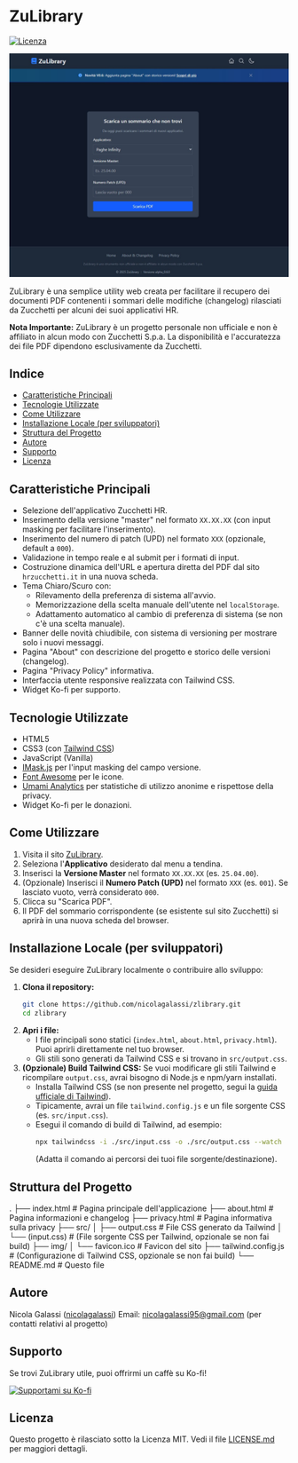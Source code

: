 # ZuLibrary

[![Licenza](https://img.shields.io/badge/licenza-MIT-blue.svg)](LICENSE) <p align="center">
  <em>![Screenshot](img/zulibrary.jpg)</em>
</p>

ZuLibrary è una semplice utility web creata per facilitare il recupero dei documenti PDF contenenti i sommari delle modifiche (changelog) rilasciati da Zucchetti per alcuni dei suoi applicativi HR.

**Nota Importante:** ZuLibrary è un progetto personale non ufficiale e non è affiliato in alcun modo con Zucchetti S.p.a. La disponibilità e l'accuratezza dei file PDF dipendono esclusivamente da Zucchetti.

## Indice

- [Caratteristiche Principali](#caratteristiche-principali)
- [Tecnologie Utilizzate](#tecnologie-utilizzate)
- [Come Utilizzare](#come-utilizzare)
- [Installazione Locale (per sviluppatori)](#installazione-locale-per-sviluppatori)
- [Struttura del Progetto](#struttura-del-progetto)
- [Autore](#autore)
- [Supporto](#supporto)
- [Licenza](#licenza)

## Caratteristiche Principali

* Selezione dell'applicativo Zucchetti HR.
* Inserimento della versione "master" nel formato `XX.XX.XX` (con input masking per facilitare l'inserimento).
* Inserimento del numero di patch (UPD) nel formato `XXX` (opzionale, default a `000`).
* Validazione in tempo reale e al submit per i formati di input.
* Costruzione dinamica dell'URL e apertura diretta del PDF dal sito `hrzucchetti.it` in una nuova scheda.
* Tema Chiaro/Scuro con:
    * Rilevamento della preferenza di sistema all'avvio.
    * Memorizzazione della scelta manuale dell'utente nel `localStorage`.
    * Adattamento automatico al cambio di preferenza di sistema (se non c'è una scelta manuale).
* Banner delle novità chiudibile, con sistema di versioning per mostrare solo i nuovi messaggi.
* Pagina "About" con descrizione del progetto e storico delle versioni (changelog).
* Pagina "Privacy Policy" informativa.
* Interfaccia utente responsive realizzata con Tailwind CSS.
* Widget Ko-fi per supporto.

## Tecnologie Utilizzate

* HTML5
* CSS3 (con [Tailwind CSS](https://tailwindcss.com/))
* JavaScript (Vanilla)
* [IMask.js](https://imask.js.org/) per l'input masking del campo versione.
* [Font Awesome](https://fontawesome.com/) per le icone.
* [Umami Analytics](https://umami.is/) per statistiche di utilizzo anonime e rispettose della privacy.
* Widget Ko-fi per le donazioni.

## Come Utilizzare

1.  Visita il sito [ZuLibrary](https://zulibrary.netlify.app/).
2.  Seleziona l'**Applicativo** desiderato dal menu a tendina.
3.  Inserisci la **Versione Master** nel formato `XX.XX.XX` (es. `25.04.00`).
4.  (Opzionale) Inserisci il **Numero Patch (UPD)** nel formato `XXX` (es. `001`). Se lasciato vuoto, verrà considerato `000`.
5.  Clicca su "Scarica PDF".
6.  Il PDF del sommario corrispondente (se esistente sul sito Zucchetti) si aprirà in una nuova scheda del browser.

## Installazione Locale (per sviluppatori)

Se desideri eseguire ZuLibrary localmente o contribuire allo sviluppo:

1.  **Clona il repository:**
    ```bash
    git clone https://github.com/nicolagalassi/zlibrary.git
    cd zlibrary
    ```
2.  **Apri i file:**
    * I file principali sono statici (`index.html`, `about.html`, `privacy.html`). Puoi aprirli direttamente nel tuo browser.
    * Gli stili sono generati da Tailwind CSS e si trovano in `src/output.css`.
3.  **(Opzionale) Build Tailwind CSS:**
    Se vuoi modificare gli stili Tailwind e ricompilare `output.css`, avrai bisogno di Node.js e npm/yarn installati.
    * Installa Tailwind CSS (se non presente nel progetto, segui la [guida ufficiale di Tailwind](https://tailwindcss.com/docs/installation)).
    * Tipicamente, avrai un file `tailwind.config.js` e un file sorgente CSS (es. `src/input.css`).
    * Esegui il comando di build di Tailwind, ad esempio:
        ```bash
        npx tailwindcss -i ./src/input.css -o ./src/output.css --watch
        ```
        (Adatta il comando ai percorsi dei tuoi file sorgente/destinazione).

## Struttura del Progetto
.
├── index.html             # Pagina principale dell'applicazione
├── about.html             # Pagina informazioni e changelog
├── privacy.html           # Pagina informativa sulla privacy
├── src/
│   ├── output.css         # File CSS generato da Tailwind
│   └── (input.css)        # (File sorgente CSS per Tailwind, opzionale se non fai build)
├── img/
│   └── favicon.ico        # Favicon del sito
├── tailwind.config.js     # (Configurazione di Tailwind CSS, opzionale se non fai build)
└── README.md              # Questo file

## Autore

Nicola Galassi ([nicolagalassi](https://github.com/nicolagalassi)) Email: nicolagalassi95@gmail.com (per contatti relativi al progetto)

## Supporto

Se trovi ZuLibrary utile, puoi offrirmi un caffè su Ko-fi!

[![Supportami su Ko-fi](https://ko-fi.com/img/githubbutton_sm.svg)](https://ko-fi.com/galax95) 

## Licenza

Questo progetto è rilasciato sotto la Licenza MIT. Vedi il file [LICENSE.md](LICENSE.md) per maggiori dettagli.
